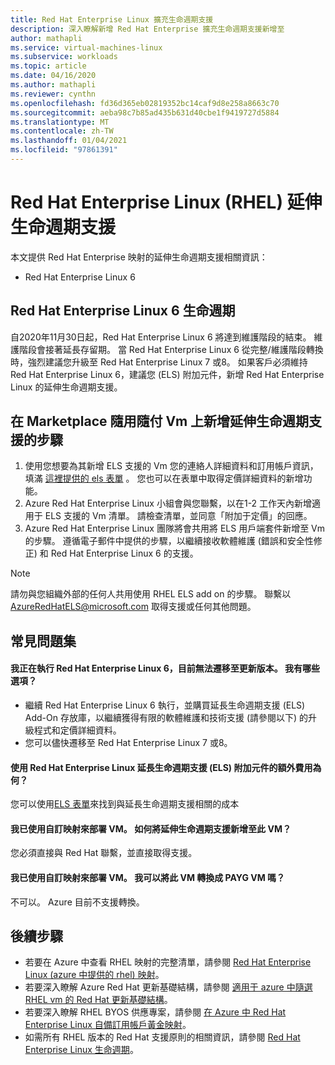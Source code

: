 ```yaml
---
title: Red Hat Enterprise Linux 擴充生命週期支援
description: 深入瞭解新增 Red Hat Enterprise 擴充生命週期支援新增至
author: mathapli
ms.service: virtual-machines-linux
ms.subservice: workloads
ms.topic: article
ms.date: 04/16/2020
ms.author: mathapli
ms.reviewer: cynthn
ms.openlocfilehash: fd36d365eb02819352bc14caf9d8e258a8663c70
ms.sourcegitcommit: aeba98c7b85ad435b631d40cbe1f9419727d5884
ms.translationtype: MT
ms.contentlocale: zh-TW
ms.lasthandoff: 01/04/2021
ms.locfileid: "97861391"
---
```

# <a name="red-hat-enterprise-linux-rhel-extended-lifecycle-support"></a>Red Hat Enterprise Linux (RHEL) 延伸生命週期支援
本文提供 Red Hat Enterprise 映射的延伸生命週期支援相關資訊：
* Red Hat Enterprise Linux 6  

## <a name="red-hat-enterprise-linux-6-lifecycle"></a>Red Hat Enterprise Linux 6 生命週期
自2020年11月30日起，Red Hat Enterprise Linux 6 將達到維護階段的結束。 維護階段會接著延長存留期。 當 Red Hat Enterprise Linux 6 從完整/維護階段轉換時，強烈建議您升級至 Red Hat Enterprise Linux 7 或8。 如果客戶必須維持 Red Hat Enterprise Linux 6，建議您 (ELS) 附加元件，新增 Red Hat Enterprise Linux 的延伸生命週期支援。

## <a name="steps-to-add-extended-lifecycle-support-on-marketplace-pay-as-you-go-vms"></a>在 Marketplace 隨用隨付 Vm 上新增延伸生命週期支援的步驟
1. 使用您想要為其新增 ELS 支援的 Vm 您的連絡人詳細資料和訂用帳戶資訊，填滿 [這裡提供的 els 表單](https://aka.ms/els-form) 。 您也可以在表單中取得定價詳細資料的新增功能。
1. Azure Red Hat Enterprise Linux 小組會與您聯繫，以在1-2 工作天內新增適用于 ELS 支援的 Vm 清單。 請檢查清單，並同意「附加于定價」的回應。
1. Azure Red Hat Enterprise Linux 團隊將會共用將 ELS 用戶端套件新增至 Vm 的步驟。 遵循電子郵件中提供的步驟，以繼續接收軟體維護 (錯誤和安全性修正) 和 Red Hat Enterprise Linux 6 的支援。

> [!Note]
> 請勿與您組織外部的任何人共用使用 RHEL ELS add on 的步驟。 聯繫以 AzureRedHatELS@microsoft.com 取得支援或任何其他問題。

## <a name="frequently-asked-questions"></a>常見問題集

#### <a name="im-running-red-hat-enterprise-linux-6-and-cant-migrate-to-a-later-version-at-this-time-what-options-do-i-have"></a>我正在執行 Red Hat Enterprise Linux 6，目前無法遷移至更新版本。 我有哪些選項？
* 繼續 Red Hat Enterprise Linux 6 執行，並購買延長生命週期支援 (ELS) Add-On 存放庫，以繼續獲得有限的軟體維護和技術支援 (請參閱以下) 的升級程式和定價詳細資料。
* 您可以儘快遷移至 Red Hat Enterprise Linux 7 或8。

#### <a name="what-is-the-additional-charge-for-using-red-hat-enterprise-linux-extended-life-cycle-support-els-add-on"></a>使用 Red Hat Enterprise Linux 延長生命週期支援 (ELS) 附加元件的額外費用為何？
您可以使用[ELS 表單](https://aka.ms/els-form)來找到與延長生命週期支援相關的成本

#### <a name="ive-deployed-a-vm-by-using-custom-image-how-can-i-add-extended-lifecycle-support-to-this-vm"></a>我已使用自訂映射來部署 VM。 如何將延伸生命週期支援新增至此 VM？
您必須直接與 Red Hat 聯繫，並直接取得支援。

#### <a name="ive-deployed-a-vm-by-using-custom-image-can-i-convert-this-vm-to-a-payg-vm"></a>我已使用自訂映射來部署 VM。 我可以將此 VM 轉換成 PAYG VM 嗎？
不可以。 Azure 目前不支援轉換。


## <a name="next-steps"></a>後續步驟

* 若要在 Azure 中查看 RHEL 映射的完整清單，請參閱 [Red Hat Enterprise Linux (azure 中提供的 rhel) 映射](./redhat-imagelist.md)。
* 若要深入瞭解 Azure Red Hat 更新基礎結構，請參閱 [適用于 azure 中隨選 RHEL vm 的 Red Hat 更新基礎結構](./redhat-rhui.md)。
* 若要深入瞭解 RHEL BYOS 供應專案，請參閱 [在 Azure 中 Red Hat Enterprise Linux 自備訂用帳戶黃金映射](./byos.md)。
* 如需所有 RHEL 版本的 Red Hat 支援原則的相關資訊，請參閱 [Red Hat Enterprise Linux 生命週期](https://access.redhat.com/support/policy/updates/errata)。